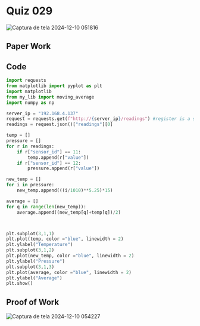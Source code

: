 # Quiz 029

![Captura de tela 2024-12-10 051816](https://github.com/user-attachments/assets/092411a5-e98d-4d99-933b-72b572c5e85d)

## Paper Work

## Code

```py
import requests
from matplotlib import pyplot as plt
import matplotlib
from my_lib import moving_average
import numpy as np

server_ip = "192.168.4.137"
request = requests.get(f"http://{server_ip}/readings") #register is a set of commands that the public can't access
readings = request.json()["readings"][0]

temp = []
pressure = []
for r in readings:
    if r["sensor_id"] == 11:
        temp.append(r["value"])
    if r["sensor_id"] == 12:
        pressure.append(r["value"])

new_temp = []
for i in pressure:
    new_temp.append(((i/1010)**5.25)*15)

average = []
for q in range(len(new_temp)):
    average.append((new_temp[q]+temp[q])/2)



plt.subplot(3,1,1)
plt.plot(temp, color ="blue", linewidth = 2)
plt.ylabel("Temperature")
plt.subplot(3,1,2)
plt.plot(new_temp, color ="blue", linewidth = 2)
plt.ylabel("Pressure")
plt.subplot(3,1,3)
plt.plot(average, color ="blue", linewidth = 2)
plt.ylabel("Average")
plt.show()
```

## Proof of Work

![Captura de tela 2024-12-10 054227](https://github.com/user-attachments/assets/7d22a2f2-67d6-4100-89e5-d6f3a062218a)



